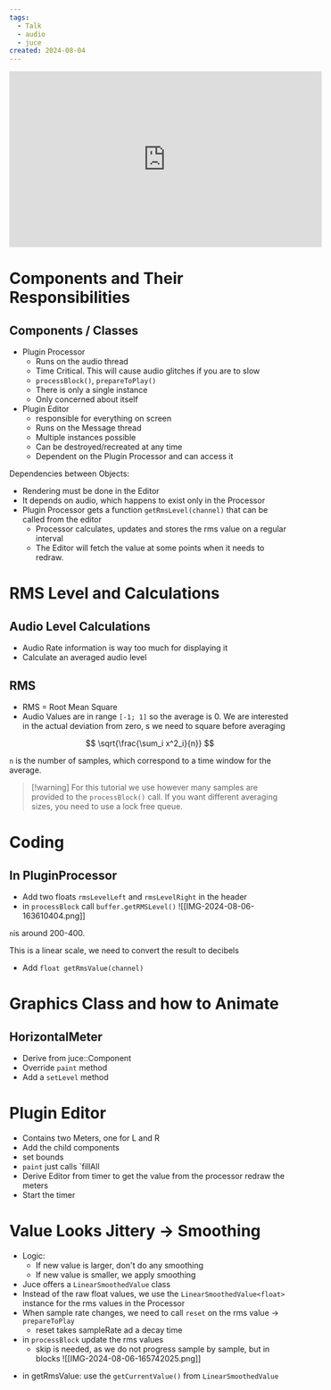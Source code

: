 ```yaml
---
tags:
  - Talk
  - audio
  - juce
created: 2024-08-04
---
```


<iframe width="560" height="315" src="https://www.youtube.com/embed/ILMdPjFQ9ps?si=5aVMPgJXQPfv0Mwf" title="YouTube video player" frameborder="0" allow="accelerometer; autoplay; clipboard-write; encrypted-media; gyroscope; picture-in-picture; web-share" referrerpolicy="strict-origin-when-cross-origin" allowfullscreen></iframe>

# Components and Their Responsibilities

## Components / Classes

- Plugin Processor
	- Runs on the audio thread
	- Time Critical. This will cause audio glitches if you are to slow
	- `processBlock()`, `prepareToPlay()`
	- There is only a single instance
	- Only concerned about itself
- Plugin Editor
	- responsible for everything on screen
	- Runs on the Message thread
	- Multiple instances possible
	- Can be destroyed/recreated at any time
	- Dependent on the Plugin Processor and can access it

Dependencies between Objects:
- Rendering must be done in the Editor
- It depends on audio, which happens to exist only in the Processor
- Plugin Processor gets a function `getRmsLevel(channel)` that can be called from the editor
	- Processor calculates, updates and stores the rms value on a regular interval
	- The Editor will fetch the value at some points when it needs to redraw.

# RMS Level and Calculations

## Audio Level Calculations

- Audio Rate information is way too much for displaying it
- Calculate an averaged audio level

## RMS

- RMS = Root Mean Square
- Audio Values are in range `[-1; 1]` so the average is 0. We are interested in the actual deviation from zero, s we need to square before averaging

$$
\sqrt{\frac{\sum_i x^2_i}{n}}
$$

`n` is the number of samples, which correspond to a time window for the average.

> [!warning] For this tutorial we use however many samples are provided to the `processBlock()` call. If you want different averaging sizes, you need to use a lock free queue.

# Coding

## In PluginProcessor

- Add two floats `rmsLevelLeft` and `rmsLevelRight` in the header
- in `processBlock` call `buffer.getRMSLevel()`
![[IMG-2024-08-06-163610404.png]]

`n`is around 200-400.

This is a linear scale, we need to convert the result to decibels

- Add `float getRmsValue(channel)`

# Graphics Class and how to Animate

## HorizontalMeter

- Derive from juce::Component
- Override `paint` method
- Add a `setLevel` method

# Plugin Editor

- Contains two Meters, one for L and R
- Add the child components
- set bounds
- `paint` just calls `fillAll
- Derive Editor from timer to get the value from the processor redraw the meters
- Start the timer

# Value Looks Jittery -> Smoothing

- Logic:
	- If new value is larger, don't do any smoothing
	- If new value is smaller, we apply smoothing
- Juce offers a `LinearSmoothedValue` class
- Instead of the raw float values, we use the `LinearSmoothedValue<float>` instance for the rms values in the Processor
- When sample rate changes, we need to call `reset` on the rms value -> `prepareToPlay`
	- reset takes sampleRate ad a decay time
- in `processBlock` update the rms values
	- skip is needed, as we do not progress sample by sample, but in blocks
![[IMG-2024-08-06-165742025.png]]


* in getRmsValue: use the `getCurrentValue()` from `LinearSmoothedValue`